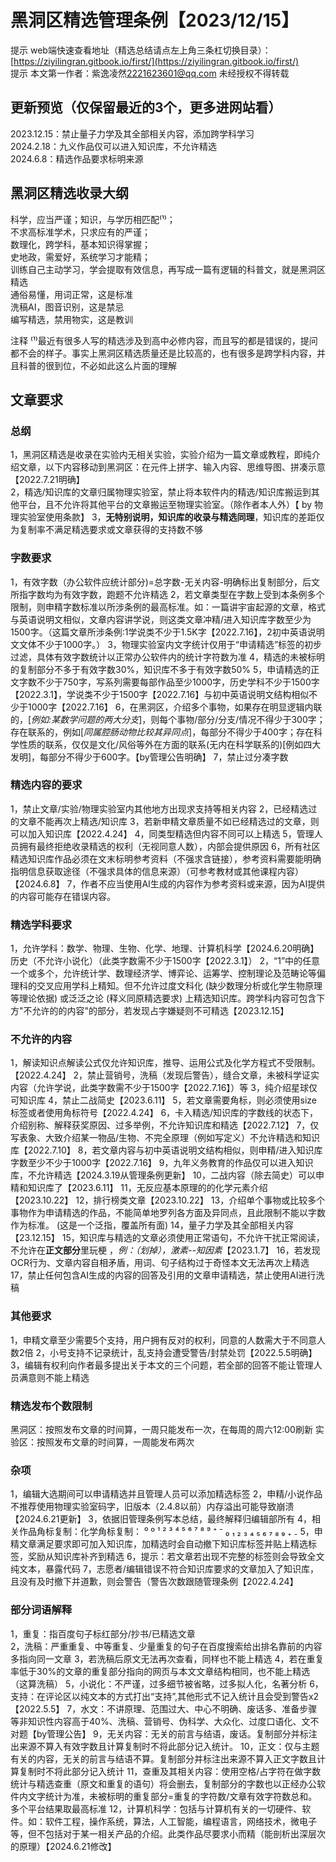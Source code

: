 # 黑洞区精选管理条例【2023/12/15】

提示 web端快速查看地址（精选总结请点左上角三条杠切换目录）：[https://ziyilingran.gitbook.io/first/](https://ziyilingran.gitbook.io/first/)  
提示 本文第一作者：紫逸凌然<2221623601@qq.com> 未经授权不得转载

## 更新预览（仅保留最近的3个，更多进网站看）
2023.12.15：禁止量子力学及其全部相关内容，添加跨学科学习  
2024.2.18：九义作品仅可以进入知识库，不允许精选  
2024.6.8：精选作品要求标明来源

## 黑洞区精选收录大纲
科学，应当严谨；知识，与学历相匹配⁽¹⁾；  
不求高标准学术，只求应有的严谨；  
数理化，跨学科，基本知识得掌握；  
史地政，需爱好，系统学习才能精；  
训练自己主动学习，学会提取有效信息，再写成一篇有逻辑的科普文，就是黑洞区精选  
通俗易懂，用词正常，这是标准  
洗稿AI，图音识别，这是禁忌  
编写精选，禁用物实，这是教训  

注释 ⁽¹⁾最近有很多人写的精选涉及到高中必修内容，而且写的都是错误的，提问都不会的样子。事实上黑洞区精选质量还是比较高的，也有很多是跨学科内容，并且科普的很到位，不必如此这么片面的理解


## 文章要求

### 总纲
1，黑洞区精选是收录在实验内无相关实验，实验介绍为一篇文章或教程，即纯介绍文章，以下内容移动到黑洞区：在元件上拼字、输入内容、思维导图、拼凑示意【2022.7.21明确】    
2，精选/知识库的文章归属物理实验室，禁止将本软件内的精选/知识库搬运到其他平台，且不允许将其他平台的文章搬运至物理实验室。（除作者本人外）【 by 物理实验室使用条款】
3，**无特别说明，知识库的收录与精选同理**，知识库的差距仅为复制率不满足精选要求或文章获得的支持数不够

### 字数要求
1，有效字数（办公软件应统计部分)=总字数-无关内容-明确标出复制部分，后文所指字数均为有效字数，跑题不允许精选
2，若文章类型在字数上受到本条例多个限制，则申精字数标准以所涉条例的最高标准。如：一篇讲宇宙起源的文章，格式与英语说明文相似，文章内容讲学说，则这类文章冲精/进入知识库字数至少为1500字。（这篇文章所涉条例:1学说类不少于1.5K字【2022.7.16】，2初中英语说明文文体不少于1000字。）
3，物理实验室内文字统计仅用于“申请精选”标签的初步过滤，具体有效字数统计以正常办公软件内的统计字符数为准
4，精选的未被标明的复制部分不多于有效字数30%，知识库不多于有效字数50%
5，申请精选的正文字数不少于750字，写系列需要每部作品至少1000字，历史学科不少于1500字【2022.3.1】，学说类不少于1500字【2022.7.16】与初中英语说明文结构相似不少于1000字【2022.7.16】
6，在黑洞区，介绍多个事物，如果存在明显逻辑内联的，[*例如:某数学问题的两大分支*]，则每个事物/部分/分支/情况不得少于300字；存在联系的，例如[*同属腔肠动物比较其异同点*]，每部分不得少于400字；存在科学性质的联系，仅仅是文化/风俗等外在方面的联系(无内在科学联系的)[例如四大发明]，每部分不得少于600字。【by管理公告明确】
7，禁止过分凑字数

### 精选内容的要求
1，禁止文章/实验/物理实验室内其他地方出现求支持等相关内容
2，已经精选过的文章不能再次上精选/知识库
3，若新申精文章质量不如已经精选过的文章，则可以加入知识库【2022.4.24】
4，同类型精选但内容不同可以上精选
5，管理人员拥有最终拒绝收录精选的权利（无视同意人数），内部会提供原因
6，所有社区精选知识库作品必须在文末标明参考资料（不强求含链接），参考资料需要能明确指明信息获取途径（不强求具体的信息来源）（可参考教材或其他课程内容）【2024.6.8】
7，作者不应当使用AI生成的内容作为参考资料或来源，因为AI提供的内容可能存在错误内容。

### 精选学科要求
1，允许学科：数学、物理、生物、化学、地理、计算机科学【2024.6.20明确】历史（不允许小说化）（此类字数需不少于1500字【2022.3.1】）
2，“1”中的任意一个或多个，允许统计学、数理经济学、博弈论、运筹学、控制理论及范畴论等偏理科的交叉应用学科上精知。但不允许过度文科化 (缺少数理分析或化学生物原理等理论依据) 或泛泛之论 (释义同原精选要求) 上精选知识库。跨学科内容可包含下方"不允许的的内容"的部分，若发现占字嫌疑则不可精选【2023.12.15】

### 不允许的内容
1，解读知识点解读公式仅允许知识库，推导、运用公式及化学方程式不受限制。【2022.4.24】
2，禁止营销号，洗稿（发现后警告），缝合文章，未被科学证实内容（允许学说，此类字数需不少于1500字【2022.7.16】）等
3，纯介绍星球仅可知识库
4，禁止二战简史【2023.6.11】
5，若文章需要角标，则必须使用size标签或者使用角标符号【2022.4.24】
6，卡入精选/知识库的字数线的状态下，介绍别称、解释获奖原因、过多举例，不允许知识库和精选【2022.7.12】
7，仅写表象、大致介绍某一物品/生物、不完全原理（例如写定义）不允许精选和知识库【2022.7.10】
8，若文章内容与初中英语说明文结构相似，则申精/进入知识库字数至少不少于1000字【2022.7.16】
9，九年义务教育的作品仅可以进入知识库，不允许精选【2024.3.19从管理条例更新】
10，二战内容（除去简史）可以申精和知识库了【2023.6.11】
11，无反应基本原理的的化学元素介绍【2023.10.22】
12，排行榜类文章【2023.10.22】
13，介绍单个事物或比较多个事物作为申请精选的作品，不能简单地罗列各方面及异同点，且此限制不能以字数作为标准。 (这是一个泛指，覆盖所有面)
14，量子力学及其全部相关内容【23.12.15】
15，知识库与精选的文章必须使用正常语句，不允许干扰正常阅读，不允许在<b>正文部分</b>里玩梗 ，<i>例：（划掉），激素--知因素</i>【2023.1.7】
16，若发现OCR行为、文章内容自相矛盾，用词、句子结构过于奇怪本文无法再次上精选
17，禁止任何包含AI生成的内容的回答及引用的文章申请精选，禁止使用AI进行洗稿

### 其他要求
1，申精文章至少需要5个支持，用户拥有反对的权利，同意的人数需大于不同意人数2倍
2，小号支持不记录统计，乱支持会遭受警告/封禁处罚【2022.5.5明确】
3，编辑有权利向作者最多提出关于本文的三个问题，若全部的回答不能让管理人员满意则不能上精选

### 精选发布个数限制
黑洞区：按照发布文章的时间算，一周只能发布一次，在每周的周六12:00刷新
实验区：按照发布文章的时间算，一周能发布两次

### 杂项
1，编辑大选期间可以申请精选并且管理人员可以添加精选标签
2，申精/小说作品不推荐使用物理实验室码字，旧版本（2.4.8以前）内存溢出可能导致崩溃【2024.6.21更新】
3，依据旧管理条例写本总结，最终解释归编辑部所有
4，相关作品角标复制：化学角标复制： ⁰ º ¹ ² ³ ⁴ ⁵ ⁶ ⁷ ⁸ ⁹ ⁺ ⁻  ₀ ₁ ₂ ₃ ₄ ₅ ₆ ₇ ₈ ₉ ₊ ₋
5，申精文章满足要求即可加入知识库，加精选时会自动撤下知识库标签并贴上精选标签，奖励从知识库补齐到精选
6，提示：若文章若出现不完整的标签则会导致全文纯文本，暴露代码
7，志愿者/编辑错误不符合知识库要求的文章加入了知识库，且没有及时撤下并道歉，则会警告（警告次数跟随管理条例【2022.4.24】  

### 部分词语解释
1，重复：指百度句子标红部分/抄书/已精选文章  
2，洗稿：严重重复、中等重复、少量重复的句子在百度搜索给出排名靠前的内容多指向同一文章
3，若洗稿后原文无法再次查看，同样也不能上精选
4，若在重复率低于30%的文章的重复部分指向的网页与本文文章结构相同，也不能上精选（这算洗稿）
5，小说化：不严谨，过多细节被省略，过多拟人化，名著分析
6， 支持：在评论区以纯文本的方式打出“支持”,其他形式不记入统计且会受到警告x2【2022.5.5】
7，水文：不讲原理、范围过大、中心不明确、废话多、准备步骤等非知识性内容高于40%、洗稿、营销号、伪科学、大众化、过度口语化、文不对题【by管理公告】
9，无关内容：无关的前言与结语，废话。复制部分并标注出来源不算入有效字数且计算复制时不将此部分记入统计。
10，正文：仅与主题有关的内容，无关的前言与结语不算。复制部分并标注出来源不算入正文字数且计算复制时不将此部分记入统计
11，查重及其相关内容：使用空格/占字符在做字数统计与精选查重（原文和重复的语句）将会删去，复制部分的字数也以正经办公软件内文字统计为准，未被标明的重复部分=重复的字符数/文章有效字符数总和。多个平台结果取最高标准
12，计算机科学：包括与计算机有关的一切硬件、软件。如：软件工程，操作系统，算法，人工智能，编程语言，网络技术，微电子等，但不包括对于某一相关产品的介绍。此类作品尽要求小而精（能剖析出深层次的原理）【2024.6.21修改】
